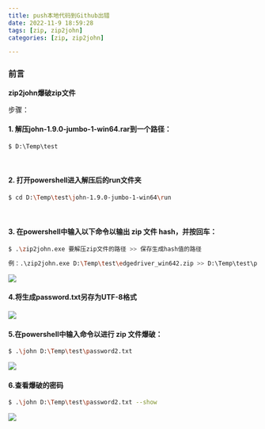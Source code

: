 ```yaml
---
title: push本地代码到Github出错
date: 2022-11-9 18:59:28
tags: [zip, zip2john]
categories: [zip, zip2john]

---
```


### 前言
**zip2john爆破zip文件**


步骤：

#### 1. 解压john-1.9.0-jumbo-1-win64.rar到一个路径：

```shell
$ D:\Temp\test
```

</br>

#### 2. 打开powershell进入解压后的run文件夹

```sh
$ cd D:\Temp\test\john-1.9.0-jumbo-1-win64\run
```
<br/>

#### 3. 在powershell中输入以下命令以输出 zip 文件 hash，并按回车：

```sh
$ .\zip2john.exe 要解压zip文件的路径 >> 保存生成hash值的路径

例：.\zip2john.exe D:\Temp\test\edgedriver_win642.zip >> D:\Temp\test\password.txt
```

![](https://s2.loli.net/2022/11/09/VKuGNdgnq49zr5A.jpg)



#### 4.将生成password.txt另存为UTF-8格式

![](https://s2.loli.net/2022/11/09/XAl5FdfxjpbcQTo.jpg)



#### 5.在powershell中输入命令以进行 zip 文件爆破：

```sh
$ .\john D:\Temp\test\password2.txt
```

![](https://s2.loli.net/2022/11/09/JX8FldwES5gpLHs.jpg)



#### 6.查看爆破的密码  

```sh
$ .\john D:\Temp\test\password2.txt --show
```

![](https://s2.loli.net/2022/11/09/PyRcxMqJiY82HBm.jpg)

<p></p>
